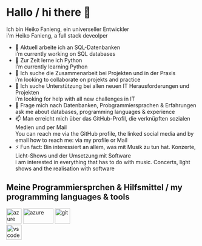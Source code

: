 # Hallo / hi there 👋

Ich bin Heiko Fanieng, ein universeller Entwickler  
i'm Heiko Fanieng, a full stack deveolper

- 🔭 Aktuell arbeite ich an SQL-Datenbanken  
    i’m currently working on SQL databases
- 🌱 Zur Zeit lerne ich Python  
    I’m currently learning Python
- 👯 Ich suche die Zusammenarbeit bei Projekten und in der Praxis  
   i’m looking to collaborate on projekts and practice
- 🤔 Ich suche Unterstützung bei allen neuen IT Herausforderungen und Projekten  
    i’m looking for help with all new challenges in IT
- 💬 Frage mich nach Datenbanken, Probgrammiersprachen & Erfahrungen  
ask me about databases, programming languages & experience
- 📫 Man erreicht mich über das GitHub-Profil, die verknüpften sozialen Medien und per Mail  
You can reach me via the GitHub profile, the linked social media and by email
how to reach me: via my profile or Mail
- ⚡ Fun fact: Bin interessiert an allem, was mit Musik zu tun hat. Konzerte, Licht-Shows und der Umsetzung mit Software  
i am interested in everything that has to do with music. Concerts, light shows and the realisation with software

## Meine Programmiersprchen & Hilfsmittel / my programming languages & tools

   <a  target="_blank" rel="noreferrer"> <img src="https://swimburger.net/media/fbqnp2ie/azure.svg" alt="azure" width="40" height="40"/>
   <a  target="_blank" rel="noreferrer"> <img src="https://upload.wikimedia.org/wikipedia/commons/8/87/Sql_data_base_with_logo.png" alt="azure" width="80" height="40"/>
 <a  target="_blank" rel="noreferrer"> <img src="https://www.vectorlogo.zone/logos/git-scm/git-scm-icon.svg" alt="git" width="40" height="40"/>  
 <a  target="_blank" rel="noreferrer"> <img src="https://upload.wikimedia.org/wikipedia/commons/thumb/9/9a/Visual_Studio_Code_1.35_icon.svg/512px-Visual_Studio_Code_1.35_icon.svg.png" alt="vscode" width="40" height="40"/> </a>
